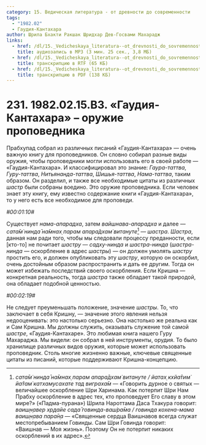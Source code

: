 ```yaml
---
category: 15. Ведическая литература - от древности до современности
tags:
  - "1982.02"
  - Гаудия-Кантахара
author: Шрила Бхакти Ракшак Шридхар Дев-Госвами Махарадж
links:
  - href: /dl/15._Vedicheskaya_literatura--ot_drevnosti_do_sovremennosti/231_1982.02.15.B3_SridharMj_Gaudija-Kantahara--oruzhie_propovednika.mp3
    title: аудиозапись в MP3 (3 мин. 25 сек., 3,8 МБ)
  - href: /dl/15._Vedicheskaya_literatura--ot_drevnosti_do_sovremennosti/231_1982.02.15.B3_SridharMj_Gaudija-Kantahara--oruzhie_propovednika.rtf
    title: транскрипцию в RTF (65 КБ)
  - href: /dl/15._Vedicheskaya_literatura--ot_drevnosti_do_sovremennosti/231_1982.02.15.B3_SridharMj_Gaudija-Kantahara--oruzhie_propovednika.pdf
    title: транскрипцию в PDF (138 КБ)
---
```


# 231. 1982.02.15.B3. «Гаудия-Кантахара» – оружие проповедника

Прабхупад собрал из различных писаний «Гаудия-Кантахара» — очень важную книгу для проповедников. Он словно собирал разные виды оружия, чтобы проповедники могли использовать его в своей работе — «Гаудия-Кантахара». И классифицировал это знание: *Гаура-таттва*, *Гуру-таттва*, *Нитьянанда-таттва*, *Шишья-таттва*, *Нама-таттва*, таким образом. Он разделил, и также все необходимые цитаты из различных *шастр* были собраны воедино. Это оружие проповедника. Если человек знает эту книгу, ему известно содержание книги «Гаудия-Кантахара», то у него есть все необходимое для проповеди.

*#00:01:10#*

Существует *нама-апарадха*, затем *вайшнава-апарадха* и далее — *сата̄м̇ нинда̄ на̄мнах̣ парам апара̄дхам̇ витануте*[^_ftn1] — *шастра*. *Шастра*, данная нам ради того, чтобы мы следовали процессу преданности, если [кто-то] не почитает *шастру* — *садху-нинда* и *шастра-нинда* (*шастра-нинда* — оскорбление в адрес *шастры*) — он должен умолять *шастру* простить его, и должен опубликовать эту *шастру*, которую он оскорбил, очень достойным образом распространить и дать ее другим. Тогда он может избежать последствий своего оскорбления. Если Кришна — конкретная реальность, тогда *шастра* также обладает такой природой, она обладает подобной ценностью.

*#00:02:19#*

Не следует преуменьшать положение, значение *шастры*. То, что заключает в себя Кришну, — значение этого явления нельзя недооценивать: это настолько серьезно. Она настолько же реальна как и Сам Кришна. Мы должны служить, оказывать служение той самой *шастре*, «Гаудия-Кантахаре». Это любимая книга нашего Гуру Махараджа. Мы видели: он собрал в ней инструменты, орудия. То было хранилище различных видов оружия, которые может использовать проповедник. Столь многие жизненно важные, ключевые священные цитаты из писаний, которые поддерживают Кришна-концепцию.



[^_ftn1]: *сата̄м̇ нинда̄ на̄мнах̣ парам апара̄дхам̇ витануте / йатах̣ кхйа̄тим̇ йа̄там̇ катхамусахате тад виграха̄м* — «Говорить дурное о святых — величайшее оскорбление Шри Харинама. Как потерпит Шри Нам Прабху оскорбление в адрес тех, кто проповедует Его славу в этом мире?» («Падма-пурана») Шрила Нароттама Даса Тхакура говорит: *ваиш̣н̣авер хр̣дайе сада̄ говинда-ваш́ра̄ма / говинда кохена-мама ваиш̣н̣ава пара̄н̣а* — «Священные сердца Ваишнавов всегда служат местопребыванием Говинды. Сам Шри Говинда говорит: «Ваишнав — Моя жизнь». Поэтому Он не потерпит никаких оскорблений в их адрес».

